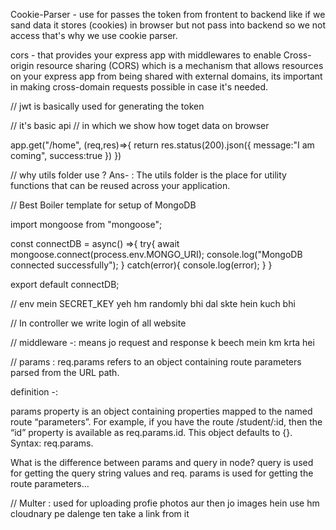 Cookie-Parser - use for passes the token from frontent to backend   like if we sand data it stores (cookies) in browser but not pass into backend so we not access that's why we use cookie parser.


cors - that provides your express app with middlewares to enable Cross-origin resource sharing (CORS) which is a mechanism that allows resources on your express app from being shared with external domains, its important in making cross-domain requests possible in case it's needed.


// jwt is basically used for generating the token





// it's basic api           // in which we show how toget data on browser

app.get("/home", (req,res)=>{
    return res.status(200).json({
        message:"I am coming",
        success:true
    })
})






// why utils folder use ?
Ans- : The utils folder is the place for utility functions that can be reused across your application.




// Best Boiler template for setup of MongoDB

import mongoose from "mongoose";

const connectDB = async() =>{
    try{
        await mongoose.connect(process.env.MONGO_URI);
        console.log("MongoDB connected successfully");
    } catch(error){
                      console.log(error);
    }
}

export default connectDB;






// env mein SECRET_KEY yeh hm randomly bhi dal skte hein kuch bhi 




// In  controller we write login of all website








// middleware -: means jo request and response k beech mein km krta hei







// params :  req.params refers to an object containing route parameters parsed from the URL path. 


definition -:

params property is an object containing properties mapped to the named route “parameters”. For example, if you have the route /student/:id, then the “id” property is available as req.params.id. This object defaults to {}. Syntax: req.params.









What is the difference between params and query in node?
query is used for getting the query string values and req. params is used for getting the route parameters...




// Multer : used for uploading profie photos aur then jo images hein use hm cloudnary pe dalenge ten take a link from it 